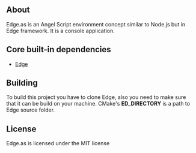 ## About
Edge.as is an Angel Script environment concept similar to Node.js but in Edge framework. It is a console application.

## Core built-in dependencies
* [Edge](https://github.com/romanpunia/edge)

## Building
To build this project you have to clone Edge, also you need to make sure that it can be build on your machine. CMake's **ED_DIRECTORY** is a path to Edge source folder.

## License
Edge.as is licensed under the MIT license